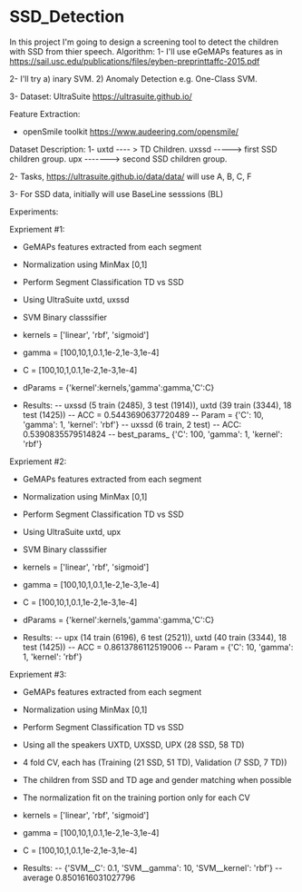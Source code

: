# SSD_Detection
In this project I'm going to design a screening tool to detect the children with SSD from thier speech.
Algorithm:
1- I'll use eGeMAPs features as in https://sail.usc.edu/publications/files/eyben-preprinttaffc-2015.pdf

2- I'll try a) inary SVM. 2) Anomaly Detection e.g. One-Class SVM.

3- Dataset: UltraSuite https://ultrasuite.github.io/

Feature Extraction:
- openSmile toolkit https://www.audeering.com/opensmile/

Dataset Description:
1- uxtd ---- > TD Children. uxssd -----> first SSD children group. upx -------> second SSD children group.

2- Tasks, https://ultrasuite.github.io/data/data/
   will use A, B, C, F

3- For SSD data, initially will use BaseLine sesssions (BL)


Experiments:

Expriement #1:

- GeMAPs features extracted from each segment
- Normalization using MinMax [0,1]
- Perform Segment Classification TD vs SSD
- Using UltraSuite uxtd, uxssd
- SVM Binary classsifier
- kernels = ['linear', 'rbf', 'sigmoid']
- gamma = [100,10,1,0.1,1e-2,1e-3,1e-4]
- C = [100,10,1,0.1,1e-2,1e-3,1e-4]
- dParams = {'kernel':kernels,'gamma':gamma,'C':C}

- Results:
 -- uxssd (5 train (2485), 3 test (1914)), uxtd (39 train (3344), 18 test (1425))
 -- ACC = 0.5443690637720489
 -- Param = {'C': 10, 'gamma': 1, 'kernel': 'rbf'}
 -- uxssd (6 train, 2 test)
 -- ACC: 0.5390835579514824
 -- best_params_ {'C': 100, 'gamma': 1, 'kernel': 'rbf'}

Expriement #2:

- GeMAPs features extracted from each segment
- Normalization using MinMax [0,1]
- Perform Segment Classification TD vs SSD
- Using UltraSuite uxtd, upx
- SVM Binary classsifier
- kernels = ['linear', 'rbf', 'sigmoid']
- gamma = [100,10,1,0.1,1e-2,1e-3,1e-4]
- C = [100,10,1,0.1,1e-2,1e-3,1e-4]
- dParams = {'kernel':kernels,'gamma':gamma,'C':C}

- Results:
 -- upx (14 train (6196), 6 test (2521)), uxtd (40 train (3344), 18 test (1425))
 -- ACC = 0.8613786112519006
 -- Param = {'C': 10, 'gamma': 1, 'kernel': 'rbf'}

Expriement #3:

- GeMAPs features extracted from each segment
- Normalization using MinMax [0,1]
- Perform Segment Classification TD vs SSD
- Using all the speakers UXTD, UXSSD, UPX (28 SSD, 58 TD)
- 4 fold CV, each has (Training (21 SSD, 51 TD), Validation (7 SSD, 7 TD))
- The children from SSD and TD age and gender matching when possible
- The normalization fit on the training portion only for each CV
- kernels = ['linear', 'rbf', 'sigmoid']
- gamma = [100,10,1,0.1,1e-2,1e-3,1e-4]
- C = [100,10,1,0.1,1e-2,1e-3,1e-4]

- Results:
 -- {'SVM__C': 0.1, 'SVM__gamma': 10, 'SVM__kernel': 'rbf'}
 -- average 0.8501616031027796


